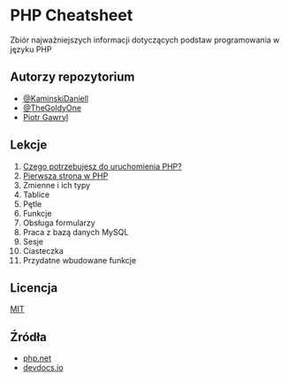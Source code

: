 
# PHP Cheatsheet

Zbiór najważniejszych informacji dotyczących podstaw programowania w języku PHP


## Autorzy repozytorium

- [@KaminskiDaniell](https://www.github.com/kaminskidaniell)
- [@TheGoldyOne](https://www.github.com/thegoldyone)
- [Piotr Gawryl](https://www.facebook.com/piotr.gawryl.3)


## Lekcje

1. [Czego potrzebujesz do uruchomienia PHP?](Lekcje/1.%20Czego%20potrzebujesz%20do%20uruchomienia%20PHP%3F.md)
2. [Pierwsza strona w PHP](Lekcje/2.%20Pierwsza%20strona%20w%20PHP.md)
3. Zmienne i ich typy
4. Tablice
5. Pętle
6. Funkcje
7. Obsługa formularzy
8. Praca z bazą danych MySQL
9. Sesje
10. Ciasteczka
11. Przydatne wbudowane funkcje

## Licencja

[MIT](https://choosealicense.com/licenses/mit/)


## Źródła

 - [php.net](https://www.php.net/)
 - [devdocs.io](https://devdocs.io/php/)
